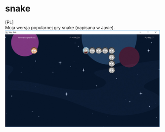 # snake
[PL]<br />
Moja wersja popularnej gry snake (napisana w Javie).<br />
<img src="screen.png" width="500px"></img>
